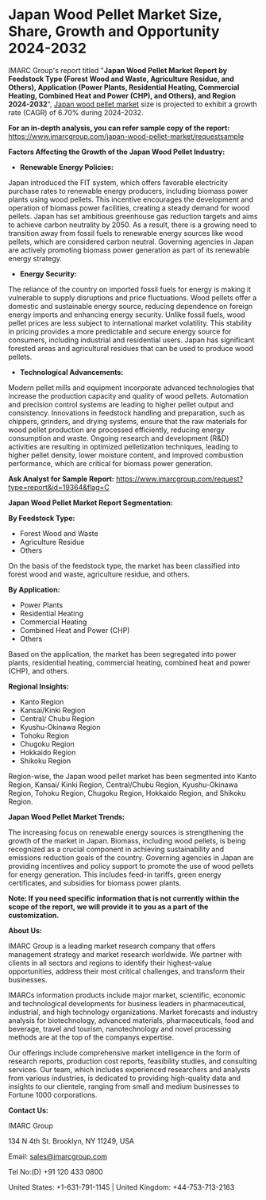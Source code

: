﻿# Japan Wood Pellet Market Size, Share, Growth and Opportunity 2024-2032
IMARC Group's report titled "**Japan Wood Pellet Market Report by Feedstock Type (Forest Wood and Waste, Agriculture Residue, and Others), Application (Power Plants, Residential Heating, Commercial Heating, Combined Heat and Power (CHP), and Others), and Region 2024-2032**", [Japan wood pellet market](https://www.imarcgroup.com/japan-wood-pellet-market) size is projected to exhibit a growth rate (CAGR) of 6.70% during 2024-2032.

**For an in-depth analysis, you can refer sample copy of the report:** <https://www.imarcgroup.com/japan-wood-pellet-market/requestsample>

**Factors Affecting the Growth of the Japan Wood Pellet Industry:**

- **Renewable Energy Policies:**

Japan introduced the FIT system, which offers favorable electricity purchase rates to renewable energy producers, including biomass power plants using wood pellets. This incentive encourages the development and operation of biomass power facilities, creating a steady demand for wood pellets. Japan has set ambitious greenhouse gas reduction targets and aims to achieve carbon neutrality by 2050. As a result, there is a growing need to transition away from fossil fuels to renewable energy sources like wood pellets, which are considered carbon neutral. Governing agencies in Japan are actively promoting biomass power generation as part of its renewable energy strategy.

- **Energy Security:**

The reliance of the country on imported fossil fuels for energy is making it vulnerable to supply disruptions and price fluctuations. Wood pellets offer a domestic and sustainable energy source, reducing dependence on foreign energy imports and enhancing energy security. Unlike fossil fuels, wood pellet prices are less subject to international market volatility. This stability in pricing provides a more predictable and secure energy source for consumers, including industrial and residential users. Japan has significant forested areas and agricultural residues that can be used to produce wood pellets.

- **Technological Advancements:**

Modern pellet mills and equipment incorporate advanced technologies that increase the production capacity and quality of wood pellets. Automation and precision control systems are leading to higher pellet output and consistency. Innovations in feedstock handling and preparation, such as chippers, grinders, and drying systems, ensure that the raw materials for wood pellet production are processed efficiently, reducing energy consumption and waste. Ongoing research and development (R&D) activities are resulting in optimized pelletization techniques, leading to higher pellet density, lower moisture content, and improved combustion performance, which are critical for biomass power generation.

**Ask Analyst for Sample Report:** <https://www.imarcgroup.com/request?type=report&id=19364&flag=C>

**Japan Wood Pellet Market Report Segmentation:**

**By Feedstock Type:**

- Forest Wood and Waste
- Agriculture Residue
- Others

On the basis of the feedstock type, the market has been classified into forest wood and waste, agriculture residue, and others.

**By Application:**

- Power Plants
- Residential Heating
- Commercial Heating
- Combined Heat and Power (CHP)
- Others

Based on the application, the market has been segregated into power plants, residential heating, commercial heating, combined heat and power (CHP), and others.

**Regional Insights:**

- Kanto Region
- Kansai/Kinki Region
- Central/ Chubu Region
- Kyushu-Okinawa Region
- Tohoku Region
- Chugoku Region
- Hokkaido Region
- Shikoku Region

Region-wise, the Japan wood pellet market has been segmented into Kanto Region, Kansai/ Kinki Region, Central/Chubu Region, Kyushu-Okinawa Region, Tohoku Region, Chugoku Region, Hokkaido Region, and Shikoku Region.

**Japan Wood Pellet Market Trends:**

The increasing focus on renewable energy sources is strengthening the growth of the market in Japan. Biomass, including wood pellets, is being recognized as a crucial component in achieving sustainability and emissions reduction goals of the country. Governing agencies in Japan are providing incentives and policy support to promote the use of wood pellets for energy generation. This includes feed-in tariffs, green energy certificates, and subsidies for biomass power plants.

**Note: If you need specific information that is not currently within the scope of the report, we will provide it to you as a part of the customization.**

**About Us:**

IMARC Group is a leading market research company that offers management strategy and market research worldwide. We partner with clients in all sectors and regions to identify their highest-value opportunities, address their most critical challenges, and transform their businesses.

IMARCs information products include major market, scientific, economic and technological developments for business leaders in pharmaceutical, industrial, and high technology organizations. Market forecasts and industry analysis for biotechnology, advanced materials, pharmaceuticals, food and beverage, travel and tourism, nanotechnology and novel processing methods are at the top of the companys expertise.

Our offerings include comprehensive market intelligence in the form of research reports, production cost reports, feasibility studies, and consulting services. Our team, which includes experienced researchers and analysts from various industries, is dedicated to providing high-quality data and insights to our clientele, ranging from small and medium businesses to Fortune 1000 corporations.

**Contact Us:**

IMARC Group

134 N 4th St. Brooklyn, NY 11249, USA

Email: sales@imarcgroup.com

Tel No:(D) +91 120 433 0800

United States: +1-631-791-1145 | United Kingdom: +44-753-713-2163
